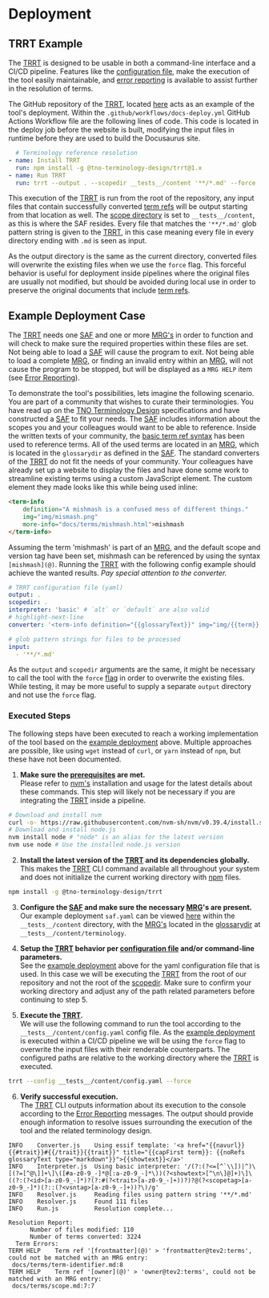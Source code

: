# Deployment

## TRRT Example
The [TRRT](@) is designed to be usable in both a command-line interface and a CI/CD pipeline. Features like the [configuration file](usage#configuration-file), make the execution of the tool easily maintainable, and [error reporting](error-reporting) is available to assist further in the resolution of terms.

The GitHub repository of the [TRRT](@), located [here](https://github.com/tno-terminology-design/trrt) acts as an example of the tool's deployment. Within the `.github/workflows/docs-deploy.yml` GitHub Actions Workflow file are the following lines of code. This code is located in the deploy job before the website is built, modifying the input files in runtime before they are used to build the Docusaurus site.

```yml
  # Terminology reference resolution
- name: Install TRRT
  run: npm install -g @tno-terminology-design/trrt@1.x
- name: Run TRRT
  run: trrt --output . --scopedir __tests__/content '**/*.md' --force
```

This execution of the [TRRT](@) is run from the root of the repository, any input files that contain successfully converted [term refs](@) will be output starting from that location as well. The [scope directory](@) is set to `__tests__/content`, as this is where the SAF resides. Every file that matches the `'**/*.md'` glob pattern string is given to the [TRRT](@), in this case meaning every file in every directory ending with `.md` is seen as input.

As the output directory is the same as the current directory, converted files will overwrite the existing files when we use the `force` flag. This forceful behavior is useful for deployment inside pipelines where the original files are usually not modified, but should be avoided during local use in order to preserve the original documents that include [term refs](@).

## Example Deployment Case
The [TRRT](@) needs one [SAF](@) and one or more [MRG's](@) in order to function and will check to make sure the required properties within these files are set. Not being able to load a [SAF](@) will cause the program to exit. Not being able to load a complete [MRG](@), or finding an invalid entry within an [MRG](@), will not cause the program to be stopped, but will be displayed as a `MRG HELP` item (see [Error Reporting](error-reporting)).

To demonstrate the tool's possibilities, lets imagine the following scenario.
You are part of a community that wishes to curate their terminologies. You have read up on the [TNO Terminology Design](@) specifications and have constructed a [SAF](@) to fit your needs. The [SAF](@) includes information about the scopes you and your colleagues would want to be able to reference. Inside the written texts of your community, the [basic term ref syntax](specifications#interpretation-of-the-term-ref) has been used to reference terms. All of the used terms are located in an [MRG](@), which is located in the `glossarydir` as defined in the [SAF](@).
The standard converters of the [TRRT](@) do not fit the needs of your community. Your colleagues have already set up a website to display the files and have done some work to streamline existing terms using a custom JavaScript element. The custom element they made looks like this while being used inline:

```html
<term-info
	definition="A mishmash is a confused mess of different things."
	img="img/mismash.png"
	more-info="docs/terms/mishmash.html">mishmash
</term-info>
```

Assuming the term 'mishmash' is part of an [MRG](@), and the default scope and version tag have been set, mishmash can be referenced by using the syntax `[mishmash](@)`. Running the [TRRT](@) with the following config example should achieve the wanted results. *Pay special attention to the converter.*

```yaml title="__tests__/content/config.yaml"
# TRRT configuration file (yaml)
output: .
scopedir: .
interpreter: 'basic' # `alt` or `default` are also valid
# highlight-next-line
converter: '<term-info definition="{{glossaryText}}" img="img/{{term}}.png" more-info="{{navurl}}">{{showtext}}</term-info>' # `http`, `essif` or `markdown` are also valid

# glob pattern strings for files to be processed
input:
  - '**/*.md'
```

As the `output` and `scopedir` arguments are the same, it might be necessary to call the tool with the `force` [flag](specifications#calling-the-tool) in order to overwrite the existing files. While testing, it may be more useful to supply a separate `output` directory and not use the `force` flag.

### Executed Steps
The following steps have been executed to reach a working implementation of the tool based on the [example deployment](#example-deployment) above. Multiple approaches are possible, like using `wget` instead of `curl`, or `yarn` instead of `npm`, but these have not been documented.


1. **Make sure the [prerequisites](installation#prerequisites) are met.** <br/>
Please refer to [nvm's](https://github.com/nvm-sh/nvm) installation and usage for the latest details about these commands. This step will likely not be necessary if you are integrating the [TRRT](@) inside a pipeline.

  ```bash
  # Download and install nvm
  curl -o- https://raw.githubusercontent.com/nvm-sh/nvm/v0.39.4/install.sh | bash
  # Download and install node.js
  nvm install node # "node" is an alias for the latest version
  nvm use node # Use the installed node.js version
  ```

2. **Install the latest version of the [TRRT](@) and its dependencies globally.** <br/>
This makes the [TRRT](@) CLI command available all throughout your system and does not initialize the current working directory with [npm](https://www.npmjs.com) files.

  ```bash
  npm install -g @tno-terminology-design/trrt
  ```

3. **Configure the [SAF](@) and make sure the necessary [MRG](@)'s are present.** <br/>
Our example deployment `saf.yaml` can be viewed [here](https://github.com/tno-terminology-design/trrt/blob/main/__tests__/content/saf.yaml) within the `__tests__/content` directory, with the [MRG's](@) located in the [glossarydir](https://github.com/tno-terminology-design/trrt/tree/main/__tests__/content/terminology) at `__tests__/content/terminology`.

4. **Setup the [TRRT](@) behavior per [configuration file](usage#configuration-file) and/or command-line parameters.** <br/>
See the [example deployment](#example-deployment) above for the yaml configuration file that is used. In this case we will be executing the [TRRT](@) from the root of our repository and not the root of the [scopedir](@). Make sure to confirm your working directory and adjust any of the path related parameters before continuing to step 5.

5. **Execute the [TRRT](@).** <br/>
We will use the following command to run the tool according to the `__tests__/content/config.yaml` config file. As the [example deployment](#example-deployment) is executed within a CI/CD pipeline we will be using the `force` flag to overwrite the input files with their renderable counterparts. The configured paths are relative to the working directory where the [TRRT](@) is executed.

  ```bash
  trrt --config __tests__/content/config.yaml --force
  ```

6. **Verify successful execution.** <br/>
The [TRRT](@) CLI outputs information about its execution to the console according to the [Error Reporting](error-reporting) messages. The output should provide enough information to resolve issues surrounding the execution of the tool and the related terminology design.

  ```n/a title="Sample console output"
  INFO    Converter.js    Using essif template: '<a href="{{navurl}}{{#trait}}#{{/trait}}{{trait}}" title="{{capFirst term}}: {{noRefs glossaryText type="markdown"}}">{{showtext}}</a>'
  INFO    Interpreter.js  Using basic interpreter: '/(?:(?<=[^`\\])|^)\[(?=[^@\]]+\]\([#a-z0-9_-]*@[:a-z0-9_-]*\))(?<showtext>[^\n\]@]+)\]\((?:(?<id>[a-z0-9_-]*)?(?:#(?<trait>[a-z0-9_-]+))?)?@(?<scopetag>[a-z0-9_-]*)(?::(?<vsntag>[a-z0-9_-]+))?\)/g'
  INFO    Resolver.js     Reading files using pattern string '**/*.md'
  INFO    Resolver.js     Found 111 files
  INFO    Run.js          Resolution complete...

  Resolution Report:
        Number of files modified: 110
        Number of terms converted: 3224
    Term Errors:
  TERM HELP    Term ref '[frontmatter](@)' > 'frontmatter@tev2:terms', could not be matched with an MRG entry:
   docs/terms/term-identifier.md:8
  TERM HELP    Term ref '[owner](@)' > 'owner@tev2:terms', could not be matched with an MRG entry:
   docs/terms/scope.md:7:7
  ```
